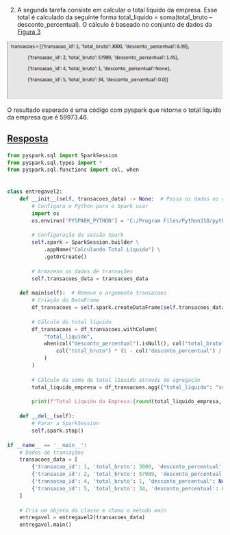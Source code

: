 2) A segunda tarefa consiste em calcular o total líquido da empresa. Esse total é calculado da seguinte forma total_liquido = soma(total_bruto – desconto_percentual). O cálculo é baseado no conjunto de dados da <a href="https://drive.google.com/file/d/1vekbII5FYAB57mMTwU9I64XRCATD_XqF/view?usp=sharing">Figura 3</a>

![Figura 3](../../assets/Figura%203.png)

O resultado esperado é uma código com pyspark que retorne o total liquido da empresa que é 59973.46. 

## <a href="main.py">Resposta</a>
~~~python
from pyspark.sql import SparkSession
from pyspark.sql.types import *
from pyspark.sql.functions import col, when


class entregavel2:
    def __init__(self, transacoes_data) -> None:  # Passa os dados no construtor
        # Configura o Python para o Spark usar
        import os
        os.environ['PYSPARK_PYTHON'] = 'C:/Program Files/Python310/python.exe'

        # Configuração da sessão Spark
        self.spark = SparkSession.builder \
            .appName("Calculando Total Líquido") \
            .getOrCreate()

        # Armazena os dados de transações
        self.transacoes_data = transacoes_data

    def main(self):  # Remove o argumento transacoes
        # Criação do DataFrame
        df_transacoes = self.spark.createDataFrame(self.transacoes_data)

        # Cálculo do total líquido
        df_transacoes = df_transacoes.withColumn(
            "total_liquido",
            when(col("desconto_percentual").isNull(), col("total_bruto")).otherwise(
                col("total_bruto") * (1 - col("desconto_percentual") / 100)
            )
        )

        # Cálculo da soma do total líquido através de agregação
        total_liquido_empresa = df_transacoes.agg({"total_liquido": "sum"}).collect()[0][0]

        print(f"Total Líquido da Empresa:{round(total_liquido_empresa, 2)}")

    def __del__(self):
        # Parar a SparkSession
        self.spark.stop()

if __name__ == '__main__':
    # Dados de transações
    transacoes_data = [
        {'transacao_id': 1, 'total_bruto': 3000, 'desconto_percentual': 6.99},
        {'transacao_id': 2, 'total_bruto': 57989, 'desconto_percentual': 1.45},
        {'transacao_id': 4, 'total_bruto': 1, 'desconto_percentual': None},
        {'transacao_id': 5, 'total_bruto': 34, 'desconto_percentual': 0.0}
    ]

    # Cria um objeto da classe e chama o método main
    entregavel = entregavel2(transacoes_data)
    entregavel.main()  

~~~
